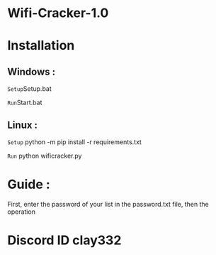 # Wifi-Cracker-1.0
# Installation

## Windows : 

`Setup`Setup.bat

`Run`Start.bat

## Linux : 

`Setup` python -m pip install -r requirements.txt

`Run` python wificracker.py

# Guide : 

First, enter the password of your list in the password.txt file, then the operation

# Discord ID clay332
